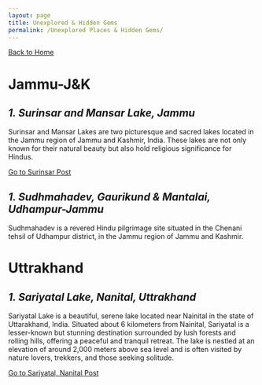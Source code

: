 ```yaml
---
layout: page
title: Unexplored & Hidden Gems
permalink: /Unexplored Places & Hidden Gems/
---
```

[Back to Home](https://bsgh1107.github.io/)



# **Jammu-J&K**
## *1. Surinsar and Mansar Lake, Jammu*
Surinsar and Mansar Lakes are two picturesque and sacred lakes located in the Jammu region of Jammu and Kashmir, India. These lakes are not only known for their natural beauty but also hold religious significance for Hindus.  

[Go to Surinsar Post](https://bsgh1107.github.io/blog/travel/2025/03/10/surinsar-Jammu.html)  

## *1. Sudhmahadev, Gaurikund & Mantalai, Udhampur-Jammu*
Sudhmahadev is a revered Hindu pilgrimage site situated in the Chenani tehsil of Udhampur district, in the Jammu region of Jammu and Kashmir. 

# **Uttrakhand**
## *1. Sariyatal Lake, Nanital, Uttrakhand*
Sariyatal Lake is a beautiful, serene lake located near Nainital in the state of Uttarakhand, India. Situated about 6 kilometers from Nainital, Sariyatal is a lesser-known but stunning destination surrounded by lush forests and rolling hills, offering a peaceful and tranquil retreat. The lake is nestled at an elevation of around 2,000 meters above sea level and is often visited by nature lovers, trekkers, and those seeking solitude.  

[Go to Sariyatal, Nanital Post](https://bsgh1107.github.io/blog/travel/2025/03/13/Sariyatal-Nanital.html)


